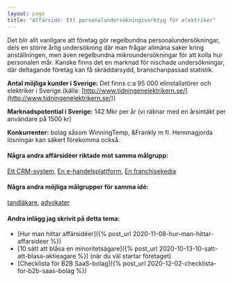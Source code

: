 ```yaml
---
layout: page
title: "Affärsidé: Ett personalundersökningsverktyg för elektriker"
---
```

Det blir allt vanligare att företag gör regelbundna personalundersökningar, dels en större årlig undersökning där man frågar allmäna saker kring anställningen, men även regelbundna mikroundersökningar för att kolla hur personalen mår. Kanske finns det en marknad för nischade undersökningar, där deltagande företag kan få skräddarsydd, branschanpassad statistik.

**Antal möjliga kunder i Sverige:** Det finns c:a 95 000 elinstallatörer och elektriker i Sverige.(källa: [http://www.tidningenelektrikern.se/](http://www.tidningenelektrikern.se/))

**Marknadspotential i Sverige:** 142 Mkr per år (vi räknar med en årsintäkt per användare på 1500 kr)

**Konkurrenter:** bolag såsom WinningTemp, &Frankly m fl. Hemmagjorda lösningar kan säkert förekomma också.

#### Några andra affärsidéer riktade mot samma målgrupp:
[Ett CRM-system](/affarsideer/ett-crm-system-for-elektriker/), [En e-handelsplattform](/affarsideer/en-e-handelsplattform-for-elektriker/), [En franchisekedja](/affarsideer/en-franchisekedja-av-elektriker/)


#### Några andra möjliga målgrupper för samma idé:
[tandläkare](/affarsideer/ett-personalundersokningsverktyg-for-tandlakare/), [advokater](/affarsideer/ett-personalundersokningsverktyg-for-advokater/)

#### Andra inlägg jag skrivit på detta tema:
- [Hur man hittar affärsidéer]({% post_url 2020-11-08-hur-man-hittar-affarsideer %})
- [10 sätt att blåsa en minoritetsägare]({% post_url 2020-10-13-10-satt-att-blasa-aktieagare %}) (när du väl startar företaget)
- [Checklista för B2B SaaS-bolag]({% post_url 2020-12-02-checklista-for-b2b-saas-bolag %})

